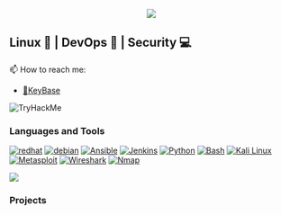 <p align="center">
  <img src="https://profile-counter.glitch.me/l0g-lab/count.svg">
</p>

## Linux 🐧 | DevOps 🌊 | Security 💻
 📫 How to reach me:
 - [🔏KeyBase](https://keybase.io/l0g)
<img src="https://tryhackme-badges.s3.amazonaws.com/l0g.png" alt="TryHackMe">

### Languages and Tools
[![redhat][redhat-shield]][debian-url]
[![debian][debian-shield]][debian-url]
[![Ansible][ansible-shield]][ansible-url]
[![Jenkins][jenkins-shield]][jenkins-url]
[![Python][python-shield]][python-url]
[![Bash][bash-shield]][bash-url]
[![Kali Linux][kali-linux-shield]][kali-linux-url]
[![Metasploit][metasploit-shield]][metasploit-url]
[![Wireshark][wireshark-shield]][wireshark-url]
[![Nmap][nmap-shield]][nmap-url]

<img src="https://github-profile-summary-cards.vercel.app/api/cards/profile-details?username=l0g-lab&theme=github_dark&show_icons=true" />

<!-- Shields Links -->
[redhat-shield]:https://img.shields.io/badge/redhat-package?style=for-the-badge&logo=redhat
[redhat-url]: https://www.redhat.org/
[debian-shield]:https://img.shields.io/badge/debian-package?style=for-the-badge&logo=debian&logoColor=white
[debian-url]: https://www.debian.org/
[jenkins-shield]: https://img.shields.io/badge/jenkins-build?style=for-the-badge&logo=jenkins&logoColor=white
[jenkins-url]: https://www.jenkins.io/
[ansible-shield]: https://img.shields.io/badge/ansible-role?style=for-the-badge&logo=ansible&logoColor=white
[ansible-url]: https://www.ansible.com/
[python-shield]: https://img.shields.io/badge/Python-3776AB?style=for-the-badge&logo=python&logoColor=white
[python-url]: https://python.org/
[rust-shield]: https://img.shields.io/badge/Rust-000000?style=for-the-badge&logo=rust&logoColor=white
[rust-url]: https://www.rust-lang.org/
[bash-shield]: https://img.shields.io/badge/Bash-4EAA25?style=for-the-badge&logo=gnu-bash&logoColor=white
[bash-url]: https://www.gnu.org/software/bash/
[kali-linux-shield]: https://img.shields.io/badge/Kali_Linux-557C94?style=for-the-badge&logo=kali-linux&logoColor=white
[kali-linux-url]: https://www.kali.org/
[metasploit-shield]: https://img.shields.io/badge/Metasploit-FF1111?style=for-the-badge&logo=metasploit&logoColor=white
[metasploit-url]: https://www.metasploit.com/
[c-shield]: https://img.shields.io/badge/C-A8B9CC?style=for-the-badge&logo=c&logoColor=white
[c-url]: https://en.wikipedia.org/wiki/C_(programming_language)
[cpp-shield]: https://img.shields.io/badge/C++-00599C?style=for-the-badge&logo=cplusplus&logoColor=white
[cpp-url]: https://isocpp.org/
[html5-shield]: https://img.shields.io/badge/HTML5-E34F26?style=for-the-badge&logo=html5&logoColor=white
[html5-url]: https://html.spec.whatwg.org/
[javascript-shield]: https://img.shields.io/badge/JavaScript-F7DF1E?style=for-the-badge&logo=javascript&logoColor=black
[javascript-url]: https://developer.mozilla.org/en-US/docs/Web/JavaScript
[css3-shield]: https://img.shields.io/badge/CSS3-1572B6?style=for-the-badge&logo=css3&logoColor=white
[css3-url]: https://www.w3.org/Style/CSS/Overview.en.html
[nodejs-shield]: https://img.shields.io/badge/Node.js-339933?style=for-the-badge&logo=nodedotjs&logoColor=white
[nodejs-url]: https://nodejs.org/
[wireshark-shield]: https://img.shields.io/badge/Wireshark-1679A7?style=for-the-badge&logo=wireshark&logoColor=white
[wireshark-url]: https://www.wireshark.org/
[nmap-shield]: https://img.shields.io/badge/Nmap-0E83CD?style=for-the-badge&logo=nmap&logoColor=white
[nmap-url]: https://nmap.org/
[powershell-shield]: https://img.shields.io/badge/PowerShell-5391FE?style=for-the-badge&logo=powershell&logoColor=white
[powershell-url]: https://docs.microsoft.com/en-us/powershell/
[batch-shield]: https://img.shields.io/badge/Batch-4D4D4D?style=for-the-badge&logo=windows&logoColor=white
[batch-url]: https://en.wikipedia.org/wiki/Batch_file
[ruby-shield]: https://img.shields.io/badge/Ruby-CC342D?style=for-the-badge&logo=ruby&logoColor=white
[ruby-url]: https://www.ruby-lang.org/en/
[perl-shield]: https://img.shields.io/badge/Perl-39457E?style=for-the-badge&logo=perl&logoColor=white
[perl-url]: https://www.perl.org/

### Projects
